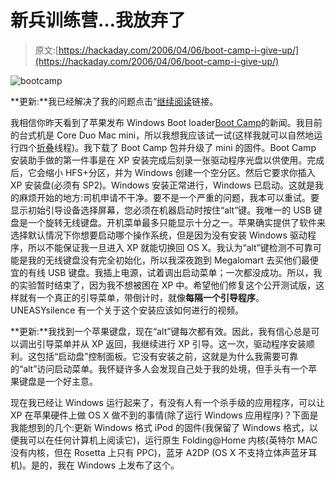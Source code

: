 # 新兵训练营…我放弃了

> 原文:[https://hackaday.com/2006/04/06/boot-camp-i-give-up/](https://hackaday.com/2006/04/06/boot-camp-i-give-up/)

![bootcamp](../Images/ad1e1bd06345eedb187e2a5b1e70c7fe.png)

**更新:**我已经解决了我的问题点击“[继续阅读](http://hackaday.com/entry/1234000557073625/)链接。

我相信你昨天看到了苹果发布 Windows Boot loader[Boot Camp](http://www.apple.com/macosx/bootcamp/)的新闻。我目前的台式机是 Core Duo Mac mini，所以我想我应该试一试(这样我就可以自然地运行四个[折叠](http://www.teamhackaday.com/)线程)。我下载了 Boot Camp 包并升级了 mini 的固件。Boot Camp 安装助手做的第一件事是在 XP 安装完成后刻录一张驱动程序光盘以供使用。完成后，它会缩小 HFS+分区，并为 Windows 创建一个空分区。然后它要求你插入 XP 安装盘(必须有 SP2)。Windows 安装正常进行，Windows 已启动。这就是我的麻烦开始的地方:司机申请不干净。要不是一个严重的问题，我本可以重试。要显示初始引导设备选择屏幕，您必须在机器启动时按住“alt”键。我唯一的 USB 键盘是一个旋转无线键盘。开机菜单最多只能显示十分之一。苹果确实提供了软件来选择默认情况下你想要启动哪个操作系统，但是因为没有安装 Windows 驱动程序，所以不能保证我一旦进入 XP 就能切换回 OS X。我认为“alt”键检测不可靠可能是我的无线键盘没有完全初始化，所以我深夜跑到 Megalomart 去买他们最便宜的有线 USB 键盘。我插上电源，试着调出启动菜单；一次都没成功。所以，我的实验暂时结束了，因为我不想被困在 XP 中。希望他们修复这个公开测试版，这样就有一个真正的引导菜单，带倒计时，就像**每隔一个引导程序**。UNEASYsilence 有一个关于这个安装应该如何进行的视频。

**更新:**我找到一个苹果键盘，现在“alt”键每次都有效。因此，我有信心总是可以调出引导菜单并从 XP 返回，我继续进行 XP 引导。这一次，驱动程序安装顺利。这包括“启动盘”控制面板。它没有安装之前，这就是为什么我需要可靠的“alt”访问启动菜单。我怀疑许多人会发现自己处于我的处境，但手头有一个苹果键盘是一个好主意。

现在我已经让 Windows 运行起来了，有没有人有一个杀手级的应用程序，可以让 XP 在苹果硬件上做 OS X 做不到的事情(除了运行 Windows 应用程序)？下面是我能想到的几个:更新 Windows 格式 iPod 的固件(我保留了 Windows 格式，以便我可以在任何计算机上阅读它)，运行原生 Folding@Home 内核(英特尔 MAC 没有内核，但在 Rosetta 上只有 PPC)，蓝牙 A2DP (OS X 不支持立体声蓝牙耳机)。是的，我在 Windows 上发布了这个。